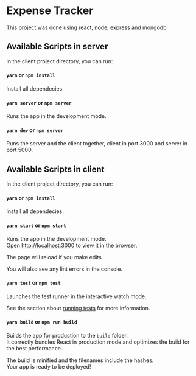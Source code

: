 
# Expense Tracker

This project was done using react, node, express and mongodb

## Available Scripts in server 
In the client project directory, you can run:

#### `yarn` or `npm install`

Install all dependecies.<br>


#### `yarn server` or `npm server`

Runs the app in the development mode.<br>


#### `yarn dev` or `npm server`

Runs the server and the client together, client in port 3000 and server in port 5000.<br>


## Available Scripts in client 
In the client project directory, you can run:

#### `yarn` or `npm install`

Install all dependecies.<br>

#### `yarn start` or `npm start`

Runs the app in the development mode.<br>
Open [http://localhost:3000](http://localhost:3000) to view it in the browser.

The page will reload if you make edits.<br>

You will also see any lint errors in the console.

#### `yarn test` or `npm test`
Launches the test runner in the interactive watch mode.<br>

See the section about [running tests](https://facebook.github.io/create-react-app/docs/running-tests) for more information.

#### `yarn build` or `npm run build`
Builds the app for production to the `build` folder.<br>
It correctly bundles React in production mode and optimizes the build for the best performance.

The build is minified and the filenames include the hashes.<br>
Your app is ready to be deployed!
